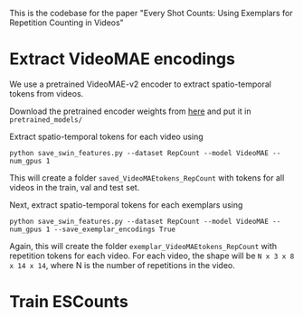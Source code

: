 This is the codebase for the paper "Every Shot Counts: Using Exemplars for Repetition Counting in Videos"


# Extract VideoMAE encodings

We use a pretrained VideoMAE-v2 encoder to extract spatio-temporal tokens from videos.

Download the pretrained encoder weights from [here](https://dl.fbaipublicfiles.com/pyslowfast/masked_models/VIT_B_16x4_MAE_PT.pyth) and put it in `pretrained_models/`

Extract spatio-temporal tokens for each video using

```python save_swin_features.py --dataset RepCount --model VideoMAE --num_gpus 1```

This will create a folder `saved_VideoMAEtokens_RepCount` with tokens for all videos in the train, val and test set.

Next, extract spatio-temporal tokens for each exemplars using 

```python save_swin_features.py --dataset RepCount --model VideoMAE --num_gpus 1 --save_exemplar_encodings True```

Again, this will create the folder `exemplar_VideoMAEtokens_RepCount` with repetition tokens for each video. For each video, the shape will be `N x 3 x 8 x 14 x 14`, where N is the number of repetitions in the video.

# Train ESCounts